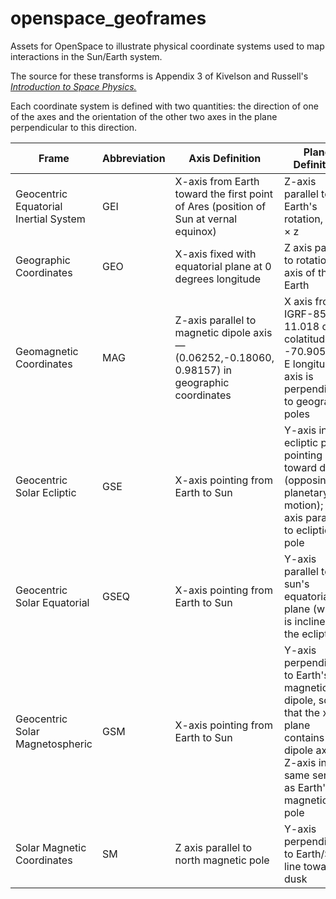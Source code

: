 # openspace_geoframes
Assets for OpenSpace to illustrate physical coordinate systems used to map interactions in the Sun/Earth system.

The source for these transforms is Appendix 3 of Kivelson and Russell's [_Introduction to Space Physics._](https://archive.org/details/introductiontosp0000unse_w5p3)

Each coordinate system is defined with two quantities: the direction of one of the axes and the orientation of the other two axes in the plane perpendicular to this direction. 

| Frame    | Abbreviation | Axis Definition | Plane Definition | Used In: | K&R Appendix | OpenSpace Asset |
| -------- | ------- |------- |------- |------- |------- |------- |
| Geocentric Equatorial Inertial System  | GEI    | X-axis from Earth toward the first point of Ares (position of Sun at vernal equinox)| Z-axis parallel to Earth's rotation, y = x × z| Astronomy and satellite orbit calculations | A.3.3.1 | |
| Geographic Coordinates | GEO  | X-axis fixed with equatorial plane at 0 degrees longitude | Z axis parallel to rotation axis of the Earth | Ground coordinates | A.3.3.2 | |
| Geomagnetic Coordinates | MAG  | Z-axis parallel to magnetic dipole axis — (0.06252,-0.18060, 0.98157) in geographic coordinates | X axis from IGRF-85: 11.018 deg colatitude, -70.905 deg E longitude. Y axis is perpendicular to geographic poles | Magnetic coordinates, magnetic local time | A.3.3.3 | |
| Geocentric Solar Ecliptic | GSE  | X-axis pointing from Earth to Sun | Y-axis in ecliptic plane pointing toward dusk (opposing planetary motion); z-axis parallel to ecliptic pole | Interplanetary magnetic field, solar wind velocity data | A.3.3.4 | |
| Geocentric Solar Equatorial | GSEQ  | X-axis pointing from Earth to Sun | Y-axis parallel to the sun's equatorial plane (which is inclined to the ecliptic) | Interplanetary magnetic field data | A.3.3.5 | |
| Geocentric Solar Magnetospheric | GSM  | X-axis pointing from Earth to Sun | Y-axis perpendicular to Earth's magnetic dipole, so that the x-z plane contains the dipole axis; Z-axis in same sense as Earth's magnetic pole | Magnetospheric stuff | A.3.3.6 | |
| Solar Magnetic Coordinates | SM  | Z axis parallel to north magnetic pole | Y-axis perpendicular to Earth/Sun line toward dusk | Data controlled more strongly by Earth's field than by solar wind | A.3.3.7 | |
